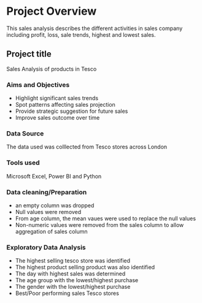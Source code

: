 # Project Overview
This sales analysis describes the different activities in sales company including profit, loss, sale trends, highest and lowest sales. 
## Project title
Sales Analysis of products in Tesco
### Aims and Objectives
- Highlight significant sales trends
- Spot patterns affecting sales projection
- Provide strategic suggestion for future sales
- Improve sales outcome over time
### Data Source
The data used was colllected from Tesco stores across London
### Tools used
Microsoft Excel, Power BI and Python
### Data cleaning/Preparation
- an empty column was dropped
- Null values were removed
- From age column, the mean vaues were used to replace the null values
- Non-numeric values were removed from the sales column to allow aggregation of sales column
### Exploratory Data Analysis
- The highest selling tesco store was identified
- The highest product selling product was also identified
- The day with highest sales was determined
- The age group with the lowest/highest purchase
- The gender with the lowest/highest purchase
- Best/Poor performing sales Tesco stores 

